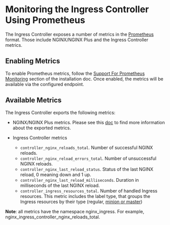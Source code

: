 # Monitoring the Ingress Controller Using Prometheus

The Ingress Controller exposes a number of metrics in the [Prometheus](https://prometheus.io/) format. Those include NGINX/NGINX Plus and the Ingress Controller metrics.

## Enabling Metrics
To enable Prometheus metrics, follow the [Support For Prometheus Monitoring](./installation.md#support-for-prometheus-monitoring) section of the installation doc. Once enabled, the metrics will be available via the configured endpoint.

## Available Metrics
The Ingress Controller exports the following metrics:

* NGINX/NGINX Plus metrics. Please see this [doc](https://github.com/nginxinc/nginx-prometheus-exporter#exported-metrics) to find more information about the exported metrics.

* Ingress Controller metrics
  * `controller_nginx_reloads_total`. Number of successful NGINX reloads.
  * `controller_nginx_reload_errors_total`. Number of unsuccessful NGINX reloads.
  * `controller_nginx_last_reload_status`. Status of the last NGINX reload, 0 meaning down and 1 up.
  * `controller_nginx_last_reload_milliseconds`. Duration in milliseconds of the last NGINX reload.
  * `controller_ingress_resources_total`. Number of handled Ingress resources. This metric includes the label type, that groups the Ingress resources by their type (regular, [minion or master](./../examples/mergeable-ingress-types))

**Note**: all metrics have the namespace nginx_ingress. For example, nginx_ingress_controller_nginx_reloads_total.

